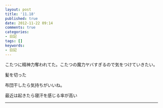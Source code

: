 ```yaml
---
layout: post
title: '11.18'
published: true
date: 2012-11-22 09:14
comments: true
categories:
- 日記
tags: []
keywords:
- 日記
---
```

こたつに精神力奪われてた。こたつの魔力ヤバすぎるので気をつけていきたい。

髪を切った

布団干したら気持ちがいいね。

最近は起きたら寝汗を感じる率が高い

---

